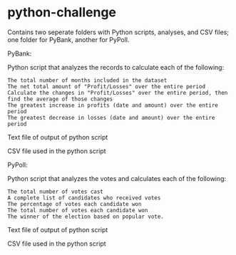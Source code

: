 # python-challenge

Contains two seperate folders with Python scripts, analyses, and CSV files; one folder for PyBank, another for PyPoll.

PyBank:

Python script that analyzes the records to calculate each of the following:
  
    The total number of months included in the dataset
    The net total amount of "Profit/Losses" over the entire period
    Calculate the changes in "Profit/Losses" over the entire period, then find the average of those changes
    The greatest increase in profits (date and amount) over the entire period
    The greatest decrease in losses (date and amount) over the entire period
    
  Text file of output of python script
  
  CSV file used in the python script


PyPoll:

  Python script that analyzes the votes and calculates each of the following:
  
    The total number of votes cast
    A complete list of candidates who received votes
    The percentage of votes each candidate won
    The total number of votes each candidate won
    The winner of the election based on popular vote.
    
  Text file of output of python script
  
  CSV file used in the python script
